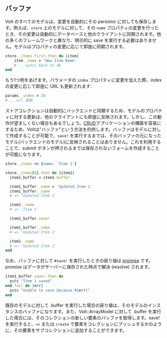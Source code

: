 ## バッファ

Volt のすべてのモデルは、変更を自動的にその persistor に対しても保存します。例えば、```store``` 上のモデルに対して、その ```name``` プロパティの変更を行ったとき、その変更は自動的にデータベースと他のクライアントに同期されます。他の多くのフレームワークと異なり、明示的に save を実行する必要はありません。モデルはプロパティの変更に応じて即座に同期されます。

```ruby
store._items.first.then do |item|
    item._name = 'New Item Name'
    # ...syncs back to db
end
```

もう1つ例をあげます。パラメータの ```index``` プロパティに変更を加えた際、index の変更に応じて即座に URL も更新されます:

```ruby
params._index = 20
# ...url 更新
```

ストアコレクションは自動的にバックエンドと同期するため、モデルのプロパティに対する更新は、他のクライアントにも即座に反映されます。しかし、この動作が望ましくない場合もあるでしょう。[CRUD](http://en.wikipedia.org/wiki/Create,_read,_update_and_delete)アプリケーションの構築を容易にするため、Voltは"バッファ"という方法を的供します。バッファはモデルに対して作成することが可能で、```save!``` を実行するまでは、そのバッファの元になったモデル(バックエンドのモデル)に反映されることはありません。これを利用することで、submit ボタンが押されるまでは保存されないフォームを作成することが可能になります。

```ruby
store._items << {name: 'Item 1'}

store._items[0].then do |item1|
  item1_buffer = item1.buffer

  item1_buffer._name = 'Updated Item 1'
  item1_buffer._name
  # => 'Updated Item 1'

  item1._name
  # => 'Item 1'

  item1_buffer.save!

  item1_buffer._name
  # => 'Updated Item 1'

  item1._name
  # => 'Updated Item 1'
end
```

なお、バッファに対して ```#save!``` を実行したときの戻り値は [promise](http://opalrb.org/blog/2014/05/07/promises-in-opal/) です。promise はデータがサーバーに保存された時点で解決 (resolve) されます。

```ruby
item1_buffer.save!.then do
  puts "Item 1 saved"
end.fail do |err|
  puts "Unable to save because #{err}"
end
```

既存のモデルに対して .buffer を実行した場合の戻り値は、そのモデルのインスタンスのバッファになります。また、Volt::ArrayModel に対して .buffer を実行した場合には、そのコレクションの新しい要素のバッファを取得します。save! を実行すると、```<<``` または ```create``` で要素をコレクションにプッシュするかのように、その要素をサブコレクションに追加することができます。
